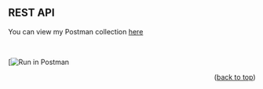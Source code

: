 ## REST API

You can view my Postman collection [here]()

</br>

[![Run in Postman](https://documenter.getpostman.com/view/10241291/2s8YsnXbe8)

<p align="right">(<a href="#top">back to top</a>)</p>
